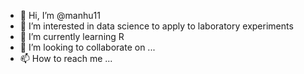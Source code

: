 - 👋 Hi, I’m @manhu11
- 👀 I’m interested in data science to apply to laboratory experiments
- 🌱 I’m currently learning R 
- 💞️ I’m looking to collaborate on ...
- 📫 How to reach me ...

<!---
manhu11/manhu11 is a ✨ special ✨ repository because its `README.md` (this file) appears on your GitHub profile.
You can click the Preview link to take a look at your changes.
--->
